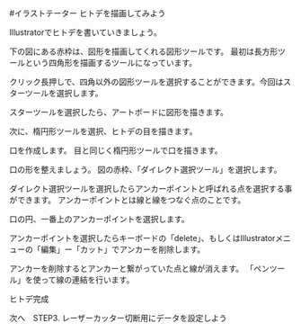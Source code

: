 #イラストテーター ヒトデを描画してみよう

Illustratorでヒトデを書いていきましょう。



下の図にある赤枠は、図形を描画してくれる図形ツールです。
最初は長方形ツールという四角形を描画するツールになっています。

クリック長押しで、四角以外の図形ツールを選択することができます。今回はスターツールを選択します。


スターツールを選択したら、アートボードに図形を描きます。



次に、楕円形ツールを選択、ヒトデの目を描きます。



口を作成します。
目と同じく楕円形ツールで口を描きます。


口の形を整えましょう。
図の赤枠、「ダイレクト選択ツール」を選択します。


ダイレクト選択ツールを選択したらアンカーポイントと呼ばれる点を選択する事ができます。
アンカーポイントとは線と線をつなぐ点のことです。

口の円、一番上のアンカーポイントを選択します。


アンカーポイントを選択したらキーボードの「delete」、もしくはIllustratorメニューの「編集」ー「カット」でアンカーを削除します。

アンカーを削除するとアンカーと繋がっていた点と線が消えます。
「ペンツール」を使って線の連結を行います。




ヒトデ完成


次へ　STEP3. レーザーカッター切断用にデータを設定しよう
